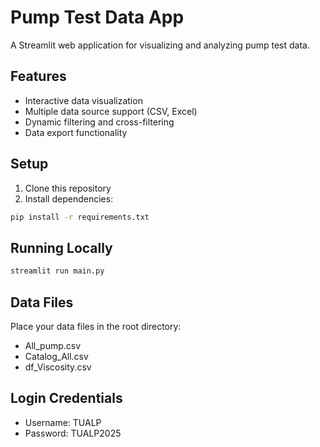 # Pump Test Data App

A Streamlit web application for visualizing and analyzing pump test data.

## Features
- Interactive data visualization
- Multiple data source support (CSV, Excel)
- Dynamic filtering and cross-filtering
- Data export functionality

## Setup
1. Clone this repository
2. Install dependencies:
```bash
pip install -r requirements.txt
```

## Running Locally
```bash
streamlit run main.py
```

## Data Files
Place your data files in the root directory:
- All_pump.csv
- Catalog_All.csv
- df_Viscosity.csv

## Login Credentials
- Username: TUALP
- Password: TUALP2025 